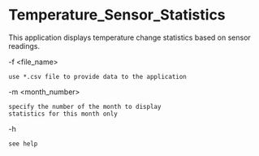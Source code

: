 # Temperature_Sensor_Statistics

This application displays temperature change statistics based on sensor readings.

-f <file_name>
	
	use *.csv file to provide data to the application
	
-m <month_number>
	
	specify the number of the month to display
	statistics for this month only

-h
	
	see help
